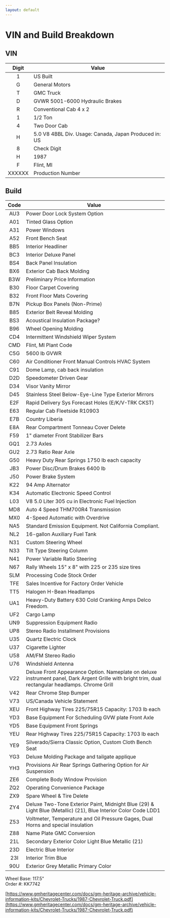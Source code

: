 ```yaml
---
layout: default
---
```


# VIN and Build Breakdown

## VIN
| Digit | Value |
| :--: | -- |
|1|US Built|
|G|General Motors|
|T|GMC Truck |
|D|GVWR 5001-6000 Hydraulic Brakes |
|R|Conventional Cab 4 x 2 |
|1|1/2 Ton |
|4|Two Door Cab |
|H|5.0 V8 4BBL  Div. Usage: Canada, Japan  Produced in: US |
|8|Check Digit |
|H|1987 |
|F|Flint, MI |
|XXXXXX|Production Number|

## Build
| Code | Value |
| :--: | -- |
AU3|Power Door Lock System Option
A01|Tinted Glass Option
A31|Power Windows
A52|Front Bench Seat
BB5|Interior Headliner
BC3|Interior Deluxe Panel
BS4|Back Panel Insulation
BX6|Exterior Cab Back Molding
B3W|Preliminary Price Information
B30|Floor Carpet Covering
B32|Front Floor Mats Covering
B7N|Pickup Box Panels (Non-Prime)
B85|Exterior Belt Reveal Molding
BS3|Acoustical Insulation Package?
B96|Wheel Opening Molding
CD4|Intermittent Windshield Wiper System
CMD|Flint, MI Plant Code
C5G|5600 lb GVWR
C60|Air Conditioner Front Manual Controls HVAC System
C91|Dome Lamp, cab back insulation
D2D|Speedometer Driven Gear
D34|Visor Vanity Mirror
D45|Stainless Steel Below-Eye-Line Type Exterior Mirrors
E2F|Rapid Delivery Sys Forecast Holes (E/K/V-TRK CKST)
E63|Regular Cab Fleetside R10903
E7B|Country Liberia
E8A|Rear Compartment Tonneau Cover Delete
F59|1" diameter Front Stabilizer Bars
GQ1|2.73 Axles
GU2|2.73 Ratio Rear Axle
G50|Heavy Duty Rear Springs 1750 lb each capacity
JB3|Power Disc/Drum Brakes 6400 lb
J50|Power Brake System
K22|94 Amp Alternator
K34|Automatic Electronic Speed Control
L03|V8 5.0 Liter 305 cu in Electronic Fuel Injection
MD8|Auto 4 Speed THM700R4 Transmission
MX0|4-Speed Automatic with Overdrive
NA5|Standard Emission Equipment. Not California Compliant.
NL2|16-gallon Auxiliary Fuel Tank
N31|Custom Steering Wheel
N33|Tilt Type Steering Column
N41|Power Variable Ratio Steering
N67|Rally Wheels 15" x 8" with 225 or 235 size tires
SLM|Processing Code Stock Order
TFE|Sales Incentive for Factory Order Vehicle
TT5|Halogen H-Bean Headlamps
UA1|Heavy-Duty Battery 630 Cold Cranking Amps Delco Freedom.
UF2|Cargo Lamp
UN9|Suppression Equipment Radio
UP8|Stereo Radio Installment Provisions
U35|Quartz Electric Clock
U37|Cigarette Lighter
U58|AM/FM Stereo Radio
U76|Windshield Antenna
V22|Deluxe Front Appearance Option. Nameplate on deluxe instrument panel, Dark Argent Grille with bright trim, dual rectangular headlamps. Chrome Grill
V42|Rear Chrome Step Bumper
V73|US/Canada Vehicle Statement
XEU|Front Highway Tires 225/75R15  Capacity: 1703 lb each
YD3|Base Equipment For Scheduling GVW plate Front Axle
YD5|Base Equipment Front Springs
YEU|Rear Highway Tires 225/75R15  Capacity: 1703 lb each
YE9|Silverado/Sierra Classic Option, Custom Cloth Bench Seat
YG3|Deluxe Molding Package and tailgate applique
YH3|Provisions Air Rear Springs Gathering Option for Air Suspension
ZE6|Complete Body Window Provision
ZQ2|Operating Convenience Package
ZX9|Spare Wheel & Tire Delete
ZY4|Deluxe Two-Tone Exterior Paint, Midnight Blue (29) & Light Blue (Metallic) (21), Blue Interior Color Code LDD1
Z53|Voltmeter, Temperature and Oil Pressure Gages, Dual Horns and special insulation
Z88|Name Plate GMC Conversion
21L|Secondary Exterior Color Light Blue Metallic (21)
23D|Electric Blue Interior
23I|Interior Trim Blue
90U|Exterior Grey Metallic Primary Color

Wheel Base: 117.5" \
Order #: KK7742

[https://www.gmheritagecenter.com/docs/gm-heritage-archive/vehicle-information-kits/Chevrolet-Trucks/1987-Chevrolet-Truck.pdf](https://www.gmheritagecenter.com/docs/gm-heritage-archive/vehicle-information-kits/Chevrolet-Trucks/1987-Chevrolet-Truck.pdf)
